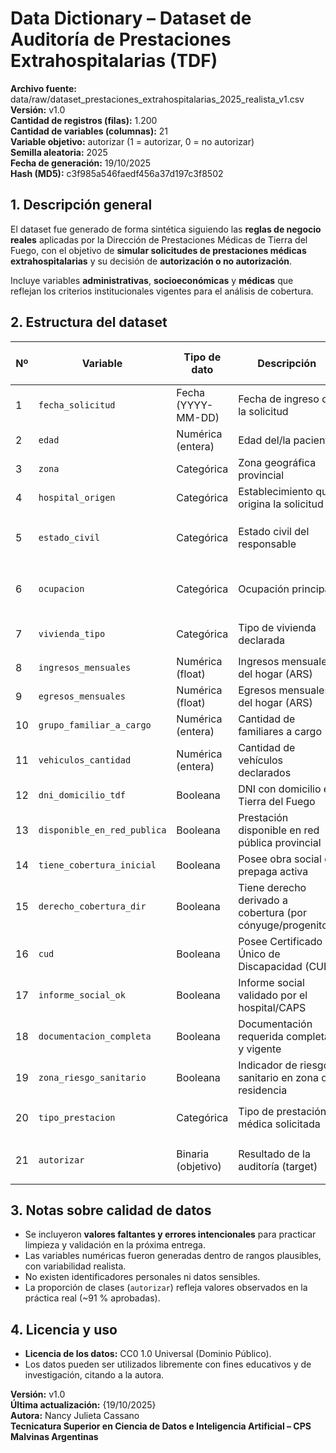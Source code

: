 # Data Dictionary – Dataset de Auditoría de Prestaciones Extrahospitalarias (TDF)

**Archivo fuente:** data/raw/dataset_prestaciones_extrahospitalarias_2025_realista_v1.csv  
**Versión:** v1.0  
**Cantidad de registros (filas):** 1.200  
**Cantidad de variables (columnas):** 21  
**Variable objetivo:** autorizar (1 = autorizar, 0 = no autorizar)  
**Semilla aleatoria:** 2025  
**Fecha de generación:** 19/10/2025  
**Hash (MD5):** c3f985a546faedf456a37d197c3f8502

## 1. Descripción general

El dataset fue generado de forma sintética siguiendo las **reglas de negocio reales** aplicadas por la Dirección de Prestaciones Médicas de Tierra del Fuego, con el objetivo de **simular solicitudes de prestaciones médicas extrahospitalarias** y su decisión de **autorización o no autorización**.

Incluye variables **administrativas**, **socioeconómicas** y **médicas** que reflejan los criterios institucionales vigentes para el análisis de cobertura.

## 2. Estructura del dataset

| Nº | Variable | Tipo de dato | Descripción | Valores / Rango posible |
|----|-----------|--------------|--------------|--------------------------|
| 1 | `fecha_solicitud` | Fecha (YYYY-MM-DD) | Fecha de ingreso de la solicitud | 2025-01-01 a 2025-09-30 |
| 2 | `edad` | Numérica (entera) | Edad del/la paciente | 0 – 99 |
| 3 | `zona` | Categórica | Zona geográfica provincial | `norte`, `sur` |
| 4 | `hospital_origen` | Categórica | Establecimiento que origina la solicitud | `HRU`, `HRC`, `CAPS_x` |
| 5 | `estado_civil` | Categórica | Estado civil del responsable | `soltero`, `casado`, `divorciado`, `viudo` |
| 6 | `ocupacion` | Categórica | Ocupación principal | `empleado`, `autónomo`, `desocupado`, `estudiante` |
| 7 | `vivienda_tipo` | Categórica | Tipo de vivienda declarada | `propia`, `alquilada`, `prestada` |
| 8 | `ingresos_mensuales` | Numérica (float) | Ingresos mensuales del hogar (ARS) | ≥ 0 |
| 9 | `egresos_mensuales` | Numérica (float) | Egresos mensuales del hogar (ARS) | ≥ 0 |
| 10 | `grupo_familiar_a_cargo` | Numérica (entera) | Cantidad de familiares a cargo | 0 – 10 |
| 11 | `vehiculos_cantidad` | Numérica (entera) | Cantidad de vehículos declarados | 0 – 4 |
| 12 | `dni_domicilio_tdf` | Booleana | DNI con domicilio en Tierra del Fuego | `True`, `False` |
| 13 | `disponible_en_red_publica` | Booleana | Prestación disponible en red pública provincial | `True`, `False` |
| 14 | `tiene_cobertura_inicial` | Booleana | Posee obra social o prepaga activa | `True`, `False` |
| 15 | `derecho_cobertura_dir` | Booleana | Tiene derecho derivado a cobertura (por cónyuge/progenitor) | `True`, `False` |
| 16 | `cud` | Booleana | Posee Certificado Único de Discapacidad (CUD) | `True`, `False` |
| 17 | `informe_social_ok` | Booleana | Informe social validado por el hospital/CAPS | `True`, `False` |
| 18 | `documentacion_completa` | Booleana | Documentación requerida completa y vigente | `True`, `False` |
| 19 | `zona_riesgo_sanitario` | Booleana | Indicador de riesgo sanitario en zona de residencia | `True`, `False` |
| 20 | `tipo_prestacion` | Categórica | Tipo de prestación médica solicitada | `diagnóstico`, `tratamiento`, `cirugía` |
| 21 | `autorizar` | Binaria (objetivo) | Resultado de la auditoría (target) | `1 = autorizar`, `0 = no autorizar` |

## 3. Notas sobre calidad de datos
- Se incluyeron **valores faltantes y errores intencionales** para practicar limpieza y validación en la próxima entrega.  
- Las variables numéricas fueron generadas dentro de rangos plausibles, con variabilidad realista.  
- No existen identificadores personales ni datos sensibles.  
- La proporción de clases (`autorizar`) refleja valores observados en la práctica real (~91 % aprobadas).  

## 4. Licencia y uso
- **Licencia de los datos:** CC0 1.0 Universal (Dominio Público).  
- Los datos pueden ser utilizados libremente con fines educativos y de investigación, citando a la autora.  

**Versión:** v1.0  
**Última actualización:** {19/10/2025}  
**Autora:** Nancy Julieta Cassano  
**Tecnicatura Superior en Ciencia de Datos e Inteligencia Artificial – CPS Malvinas Argentinas**

